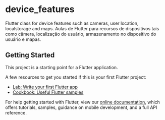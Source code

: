 # device_features

Flutter class for device features such as cameras, user location, localstorage and maps.
Aulas de Flutter para recursos de dispositivos tais como câmera, localização do usuário, armazenamento no dispositivo do usuário e mapas.

## Getting Started

This project is a starting point for a Flutter application.

A few resources to get you started if this is your first Flutter project:

- [Lab: Write your first Flutter app](https://flutter.dev/docs/get-started/codelab)
- [Cookbook: Useful Flutter samples](https://flutter.dev/docs/cookbook)

For help getting started with Flutter, view our
[online documentation](https://flutter.dev/docs), which offers tutorials,
samples, guidance on mobile development, and a full API reference.
